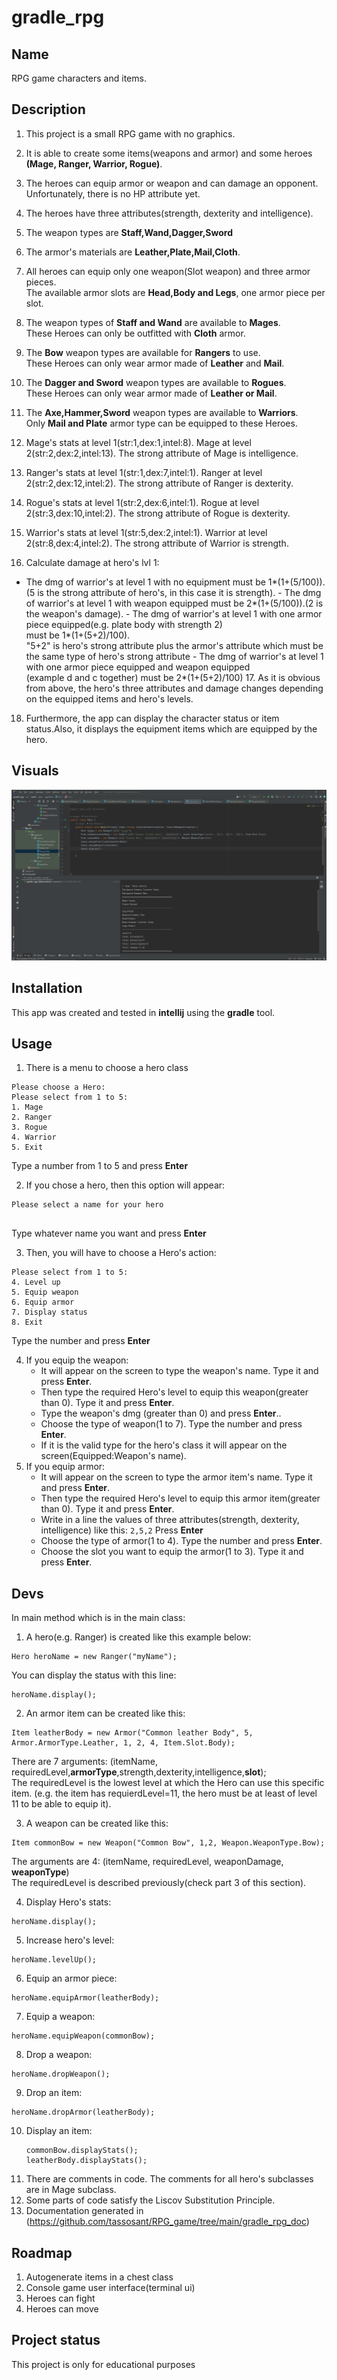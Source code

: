 
# gradle_rpg


## Name
RPG game characters and items.

## Description
1. This project is a small RPG game with no graphics.

2. It is able to create some items(weapons and armor) and some heroes **(Mage, Ranger, Warrior, Rogue)**.

3. The heroes can equip armor or weapon and can damage an opponent. Unfortunately, there is no HP attribute yet.

4. The heroes have three attributes(strength, dexterity and intelligence).

5. The weapon types are **Staff,Wand,Dagger,Sword**

6. The armor's materials are **Leather,Plate,Mail,Cloth**.

7. All heroes can equip only one weapon(Slot weapon) and three armor pieces.<br/>The available armor slots are **Head,Body and Legs**, one armor piece per slot.

8. The weapon types of **Staff and Wand** are available to **Mages**. <br/>These Heroes can only be outfitted with **Cloth** armor.

9. The **Bow** weapon types are available for **Rangers** to use. <br/>These Heroes can only wear armor made of **Leather** and **Mail**.

10. The **Dagger and Sword** weapon types are available to **Rogues**.<br/> These Heroes can only wear armor made of **Leather or Mail**.

11. The **Axe,Hammer,Sword** weapon types are available to **Warriors**.<br/> Only **Mail and Plate** armor type can be equipped to these Heroes.

12. Mage's stats at level 1(str:1,dex:1,intel:8). Mage at level 2(str:2,dex:2,intel:13). The strong attribute of Mage is intelligence.

13. Ranger's stats at level 1(str:1,dex:7,intel:1). Ranger at level 2(str:2,dex:12,intel:2). The strong attribute of Ranger is dexterity.

14. Rogue's stats at level 1(str:2,dex:6,intel:1). Rogue at level 2(str:3,dex:10,intel:2). The strong attribute of Rogue is dexterity.

15. Warrior's stats at level 1(str:5,dex:2,intel:1). Warrior at level 2(str:8,dex:4,intel:2). The strong attribute of Warrior is strength.

16. Calculate damage at hero's lvl 1:

-  The dmg of warrior's at level 1 with no equipment must be 1*(1+(5/100)).(5 is the strong attribute of hero's, in this case it is strength). -  The dmg of warrior's at level 1 with weapon equipped must be 2*(1+(5/100)).(2 is the weapon's damage). -  The dmg of warrior's at level 1 with one armor piece equipped(e.g. plate body with strength 2) <br /> must be 1*(1+(5+2)/100). <br />"5+2" is hero's strong attribute plus the armor's attribute which must be the same type of hero's strong attribute -  The dmg of warrior's at level 1 with one armor piece equipped and weapon equipped<br/>(example d and c together) must be 2*(1+(5+2)/100)  17. As it is obvious from above, the hero's three attributes and damage changes depending on the equipped items and hero's levels.

18. Furthermore, the app can display the character status or item status.Also, it displays the equipment items which are equipped by the hero.


## Visuals
![Image with one armor equipped and weapon equipped](https://github.com/tassosant/RPG_game/blob/main/HeroCreationWithEquippingArmorPIeceAndWeapon.png)

## Installation
This app was created and tested in **intellij** using the **gradle** tool.

## Usage
1. There is a menu to choose a hero class
```  
Please choose a Hero:  
Please select from 1 to 5:  
1. Mage  
2. Ranger  
3. Rogue  
4. Warrior  
5. Exit  
```  
Type a number from 1 to 5 and press **Enter**

2. If you chose a hero, then this option will appear:
```  
Please select a name for your hero  
  
```  
Type whatever name you want and press **Enter**

3. Then, you will have to choose a Hero's action:
```  
Please select from 1 to 5:  
4. Level up  
5. Equip weapon  
6. Equip armor  
7. Display status  
8. Exit  
```  
Type the number and press **Enter**


4.  If you equip the weapon:
    - It will appear on the screen to type the weapon's name. Type it and press **Enter**.
    - Then type the required Hero's level to equip this weapon(greater than 0). Type it and press **Enter**.
    - Type the weapon's dmg (greater than 0) and press **Enter**..
    - Choose the type of weapon(1 to 7). Type the number and press **Enter**.  
    - If it is the valid type for the hero's class it will appear on the screen(Equipped:Weapon's name).
5. If you equip armor:
    - It will appear on the screen to type the armor item's name. Type it and press **Enter**.
    - Then type the required Hero's level to equip this armor item(greater than 0). Type it and press **Enter**.
    - Write in a line the values of three attributes(strength, dexterity, intelligence) like this:
      ```2,5,2```
      Press **Enter**
    - Choose the type of armor(1 to 4). Type the number and press **Enter**.
    - Choose the slot you want to equip the armor(1 to 3). Type it and press **Enter**.
## Devs
In main method which is in the main class:

1. A hero(e.g. Ranger) is created like this example below:
```  
Hero heroName = new Ranger("myName");  
```  

You can display the status with this line:
```  
heroName.display();  
```  

2. An armor item can be created like this:
```  
Item leatherBody = new Armor("Common leather Body", 5, Armor.ArmorType.Leather, 1, 2, 4, Item.Slot.Body);  
```  
There are 7 arguments: (itemName, requiredLevel,**armorType**,strength,dexterity,intelligence,**slot**);  
The requiredLevel is the lowest level at which the Hero can use this specific item. (e.g. the item has requierdLevel=11, the hero must be at least of level 11 to be able to equip it).

3. A weapon can be created like this:
```  
Item commonBow = new Weapon("Common Bow", 1,2, Weapon.WeaponType.Bow);  
```  
The arguments are 4: (itemName, requiredLevel, weaponDamage, **weaponType**)  
The requiredLevel is described previously(check part 3 of this section).

4. Display Hero's stats:
```  
heroName.display();  
```  

5. Increase hero's level:
```  
heroName.levelUp();  
```  

6. Equip an armor piece:
```  
heroName.equipArmor(leatherBody);  
```  

7. Equip a weapon:
```  
heroName.equipWeapon(commonBow);  
```  
8. Drop a weapon:
```  
heroName.dropWeapon();  
```  
9. Drop an item:
```  
heroName.dropArmor(leatherBody);  
```  
10. Display an item:
      ```
      commonBow.displayStats();
      leatherBody.displayStats();
      ```
11. There are comments in code. The comments for all hero's subclasses are in Mage subclass.
12. Some parts of code satisfy the Liscov Substitution Principle.
13. Documentation generated in (https://github.com/tassosant/RPG_game/tree/main/gradle_rpg_doc)


## Roadmap
1. Autogenerate items in a chest class
2. Console game user interface(terminal ui)
3. Heroes can fight
4. Heroes can move


## Project status
This project is only for educational purposes